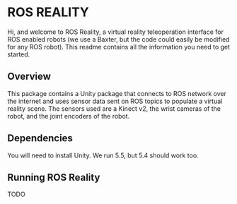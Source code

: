 # ROS REALITY

Hi, and welcome to ROS Reality, a virtual reality teleoperation interface for ROS enabled robots (we use a Baxter, but the code could easily be modified for any ROS robot). This readme contains all the information you need to get started.

## Overview

This package contains a Unity package that connects to ROS network over the internet and uses sensor data sent on ROS topics to populate a virtual reality scene. The sensors used are a Kinect v2, the wrist cameras of the robot, and the joint encoders of the robot.

## Dependencies

You will need to install Unity. We run 5.5, but 5.4 should work too.

## Running ROS Reality

TODO

